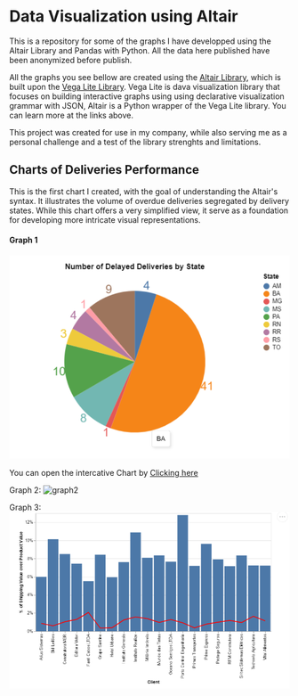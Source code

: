 # Data Visualization using Altair


This is a repository for some of the graphs I have developped using the Altair Library and Pandas with Python. All the data here published have been anonymized before publish.


All the graphs you see bellow are created using the [Altair Library](https://github.com/altair-viz/altair), which is built upon the [Vega Lite Library](https://github.com/shadfrigui/vega-lite). Vega Lite is dava visualization library that focuses on building interactive graphs using using declarative visualization grammar with JSON, Altair is a Python wrapper of the Vega Lite library. You can learn more at the links above.

This project was created for use in my company, while also serving me as a personal challenge and a test of the library strenghts and limitations.

## Charts of Deliveries Performance 

This is the first chart I created, with the goal of understanding the Altair's syntax. It illustrates the volume of overdue deliveries segregated by delivery states. While this chart offers a very simplified view, it serve as a foundation for developing more intricate visual representations.

#### Graph 1
![graph1](Images/Graph1.png)

You can open the intercative Chart by [Clicking here](https://vega.github.io/editor/#/url/vega-lite/N4KABGBEDGD2B2AzAlgc0gLjMSA3ZApgO6bYwIAuy8ArrDQM4DqyAJhQBakAsADLwBooceFVr0GACQJoOFUgGZ+AX2UDwUADYBDAJ4EATqQDaGiKAiWoAW20GA1qRwVdABwKlId6JCGR6FIYAStqsyIykAIwATLxqZpaQBPBwYfDoWBZWiXCasEaZCdlQKASarJ4AyhTagWAAIgQMYrXICL5F2ZBUFJoeWJDVtR7qxVbdbv1Q8LDW1NqakJ0Q8WNQnAQ1Tl6oqAYEqMOecDSivlDN2tCOWBQGNAR+Lu6eAI402qLINVS4HqtjbqwWCaKiubalcpVH4EBpNFpUdpPSaeGZzeALSDKToA8Y9PqeAByNGsACNDGBYIg4Tp9Kwacg-gZCAwwKTdGAhoEllZcdhOpBbA5ts8pt0CAAPeR+AyhcIMKJKPwMZAALymsT5ECSKVgaQy-LW5DyBUNaxKhChAy5sMazXmiPgHXN62+BOtMOd5omLwGaPmi2WYC1iUCUu22l2+0O3IGJzOyN9UHenx6rT+WNGgI2W0yOz2ByOcfoCYuNWupDuD0TYpTXx+jP+WeKQJBYIhloqHuGcPtGMd5x9Yv9GMW2OKIe6brFxLJFKpNL0BHpjU0jeZTTZHJtPMs47AAF0s5BWLVtNsMdYxaeagBaaAANgIAA5IogAKy8d8KSLcbSkyJnwIPhWGgaJSWfBQAHZokAgBObgH0zDRIAAEgYaAOAIWxPDkChXAYDAAHoiL+Q4ADpUG+DgaFJci2iIjCsNsUjC1vNdAlI7hyMiKDyN4ciACsGCRFCb20BhNgVQpxnE+8n1fD8vx-P8AKAkCwIg6DYOfBCkKwUxiiyFsACFZRSDgwCCJpXAQFVSXdKATMkABJL0W1XdcOVnclTUgd9ogfbhuHcrpKmSVhDE8AAxZBSWZbQwAAYTKGg8kkzkiIAQVC8YAAUlz82L4uQRKUs0NLYAyypstyxJrOgGQmU8ABZWBDmQMAABUCGgGY8io89mzCmFewRNonQGFrKjq7VPKZDlovyXqJPkAZYliW9Il4W9omfLr+AwQ7+FmqB6j0VkF1XPRSFgnFhvMINIDMz5MKsmy7Lixzntc07IHmwxvJJXzPEA38QoexJwvgSK-IAcUMU8aE5cisvIv6Cv0eHEe0ZHKlR9HIe1BqmqigZYolCk8oMWBXEjT5Tz+m0xodCbWpmomzrKLywCW-ZoFWzwNp2yJIi2h8Dt4I6pZOzn-ouylqWu3RbvuzpjK6F6LPehhbPgezvucty5YBgwgbnPzANfZ9nyZiKyagQkpI4WAmgxwqiWd12FTlkn108AAZagaAlbr9nmK9RCqpnRrtcb2imjmntNxbloF5ohd4Tbtt2qDJel6W-vO3RLqVsobqwaJojVoynq1t7rN1z6HLFI2i+5hawB8h3IGiKCH3fKCIae6HYc8OHtBQBghqezGe4nqeZ6NP3moGOGDAAQ5QAWw9p5ABcWOXmbj1mE6gab27XTu+ZWjP1qznbeGfLbInz47eCLhWrvLlWsG2mvsga3GPXSyjc9YG1br9E2HdAZd2Bj3bgcEoK8AfHBO2MMe4AGkdCkmoO7LGnhsH-jwb7XqpM-KrhqGAFySB8jWA3lQAWMcewn37GzROl8eY33TmtKAwsX5bTzu-QuJsv5l1pFEABVggGJBATrcBX0xSVCCHlThndu6W2fIPQe6Cx7Wl0PAQwqAOTr3oOCOWc8-KVAMUYkxNMaDmKeivHulQTKEjAHlfIVBEAgjaD7Eesd4Sn0mlAIIQQ1GwO4YLe+2cxaizfjLD+oiS6K0XL-MAUEpGWBkdqORYDm7fWUao6BV9YEaM8M+B8e1dE9xanYZAOh4BgCymuSOFAqqZRyhYj2U16mNOaa05I7TWQ1S6U4sh-s14ECpILI+gS+ytDPpAMJESza8zTtEvhD8BGRAlsI2WycxFpNVhOSGOSnLmQbh9fWijWpdSTkaFOcCLagyUDUvykhYCBE0GAAAqgYUknxYD4J7p875fyAVAr+s4vySU7JVnabKMALUTLhLmSwoJbClkmTGY8mBayol3y2bE8WCSRGHJSd-CRlcsmPSNHk65EC7kPMBE88pAw4I-jeUfe2flMELFOIcDx2h3A6ASiCvlAr0iJQKqK+pS9AQws8FlAwqAEBgAAPJUDmKqbQABzgAx7AMAkVOTfDduiuorDFkhOeri1l+LU7802b3bZotSX7KSRS0uxyaWnPVnXS5oDGW3Kmvc1Z5sQYDAUNBYeRpR49xSkKCVnh6gR2NQAUXSMkDg8roUTNXmddNYAs2oBzXmy1tpMU2s8DiiN6znVEtddnHasQyUHMeUc5Wt04K0rNKZIN8iClihauGkpPN2V8JgrwGN7zPBdT1E0TC1BkApoGAuyKTEV35sapMx2tQaCyj6B4mmglNjR0rSzLFtq63juvhspt-Cn4v3bV6ztlLxEVzAP-f1td6WDvyTcluzL62TsgJEAKD5eCRDnQMami66ZrqgPByKiHSG7sLZAJKElEqnjACZfIspMKJWisuZkqpV2XutQOddGr62Et4c2kWcShGJPJe+n13a-59vOc9ADIbgNhpZR5R1zyo1QEiAoLRfdYNQHXg441lRUzUBGLPHpcn7i2U5MpwxO7yFVHoLq7qZReqzFOPvfVABXi1ASMULJo1ALqdG72RIfYx-hOdJOvs-h+31YAFAPh44G16wam5Ae+qO4TXQ2XwL8n3aI74qmycgHU1AGIzXNGwhJJDKXIzpcqMgTLth-HLwLT3BdfQvgzGofAP49o2kXts1a6tDnIBOfo25zOJLeLeeSZxn+kjf2AOC9rQDTKhOgdi6DB8UHuDvmSy1QwcAKA0FYB00ZOXFsGGW6t9btV0P6YGCZXq9gKQuWsAAZ7+IV5hzX7PsMc855OomGNdeY4I3r3rUlce-UF-9IWh3hZHWO57pS1lgagt+ZLGawiIsSgANXPUYbpBCBgw++PkBHSO9N7uemUP4sNYQ0Lq9qoZjX43zPjra9rLmCWdZie9nrnqfP9epb9ob0iRtXLC+N8+IO8Vg8jQg3icFfzJZMrUKgmXNA6DAIj-elUSuAksbWyXhXvmy-l9ARXOPMPw++AsAZyAGtK5bMfFrD27Udcbe57ZKDby8Dgp9jj32BtYG4NXDn2SuehYUYJvnUXxgxZeetXZ74xc8owX5II0UWrJXhfcOHOWY9x7hfrBFmPdeJrKHMYzfUQTtVKmAbCHimiRmwrdqt93sX2pE4Lhtt9bfddYwXDtrKu1u-Z9kEMvGGU89DQHybIeoAPigmPqCyXzr2C+YlDbKOe5T5n50rPflPEGHaclIZR6S3ZvgLm8VVGLc1+t43t7OyW-vxZ67tnkQ-uAj737iL-OHX17AwoKuAXkvRRoIJNo9hEoZp9B3DGrnbl7WA5bf6-6wD-4lpAE0zUK2BlrgEHa478oMC2AYishZQMCSQ4H5ClSV5Xo1pHa17RYvb07EqM4X6JJX5Upfq35e50r378b97+4pbP514TpTbRr8BwRQbJbUzG7aChxdTmRNzr42ZGgq5wbMi2AiFiG2QSGm5dBKrkxpQy7-jx4GD7Bw4mqwjhSoCHrk6Ajm7V43qkFB7kE25n7upM5sZt4eQd43534DoA5jYD7sGB6JDB7ibga6RBQKDJaVAABSJk+GbQyQRiBB8+VioR4Rrshiqq0R4yGGialAxCa4p4pqGq8AugEohB1Glut6oOXCFBTGOy3Azu7evmP23ALhmsLBj+wOXhc0omYGMQouMQ4uuM1ghwEhTS68W8FmOWEuJIfRgQAxm828CqLYqh58DSAAV-AG0AgVdjIMoeMKYVTrWhYd4VYafgzjsnsvYW+tUazl+p7t3mcj7oDrzp4UPr4dwDGjBpHnolAJUFSBQEQHYJuISPkGEEwjEQZogF8T8ayH8QYACTMSoWVkVMpslP+B0gHF1PULsdqFscEjsSfjwjYXEsca3qcY4TUZ3pcbyNcf9qNgJk-i0VzK-twXwtwBHiPLyrWggBJCCGECMWySJOUJRikYdu8cgMyIENABloEMVrAQAJd3D7zGFm6U6YkkHYkuoeZ4lVFEnnHpKkl7jknMFuFUnNEPE9ySZQa2yvE9xOxSjx7WDmYCx6rWYbGJDSGOySgUDWm2lWaSGKqwmeDwaBBlqcgHBGGOnokKnXpYm05OoHGUFHHqnRZOEXH1HAKNHDogaRlibGkBZmnMlR6eA0L2grYb4IyGIqghnIbqaQD5k9A0BFmRGlkr4xTzApAEDaAm4DKIDQmbFhnEFORom0mlHWGHG2HUHsZnHX70FJmyIplA5pklHqL0ngawR8ALawB-CqZSEVltRrkNnWgCwGB6ydTImokFFH7mHKmPpuosZxlB4JnpIMFXEBoUnc5NGzkC5cHD6QB8HvjvjZnxoskDBp7NCJ6Y4ImaDuDI5qao5QCAUZ5IrYZgVRQoGYYaqNRAqBkGD4B6pIkol9mDDdmtbFFvn3qDkxnDnXneG3mDYPl-p6mUmsHUlGl+QzaT5oBsAyASTNKoBLHQBF6mp1IOCbDUDoBAkDBppUSRSlRYFcUpC8Wwj8WnZiDCX8m44tSnBrYmocVdTUA1Bll4V2bbFKnpmvZDlXnM59bjl3mTm5LTl3GRaMWgz8BSa-kmH-laAST46z4gg0D2lektjOmQA6CSSaC4CeUVQ+W6VzGQAZoSh0xNLnZrE3aH5mERlzmuYkXlFkVmVfZ0GWWMH9oNH6n0WGnplv7Qa8HJZVnfA1nGrWQLBqjrnK4Vlwr3CCSJQ0I+IGC2CMKdn1Q+kAX5A-5tW0KdWtCAlNZV4GW9nnlN5UHkVzSUXcZ5W942UeF2UlULl7SJYvE5lvGQAqryhilZa6X+X7WMCHXFY7nlnMhqpulZSsC4DtShBykjT6WKlTVGVlGqkfZZUu45VUVkmPm0XPmpkTbrUfnxai4T7ml+QZoPUVSeUgnfH7AjHRRwzIrDAJSJXKWYYmSo3o2BCY26UYnhmGWpV07pVfV2EEm0Gfq5XUXDZPm+4g2D5g2+GDxoLQ2pqwCNQJRdx0I9Xaj+X1Dc2GBF4Qk4RIU9yCFXgloxX7A4EnnJWk1EVpXRkZWmUnE01+b3kA00WuF0UvnkwBzFJk1C5+QxoPiQSElhSuVta0w1Ay7nXZYiWOb20LA-IFZFbO3Y1pHNkY5gCwTx76xpSIrJEU6vUk2hI0n-T7E4mHGO67RO4-Vjl-VYCfhWUXKFWG3vEZr1D2UDAQawTfkVXWDgUrHE5BIm45bnZl0gG1aV1k4RV9WhLEALD0ilrloH7jVEEEW4VPLGWkVqnJ0akWUnL02c6M23EeGVC53518IKABTW2bG23wWbBUDNL3WPVrbHVNULBr2dR3UPWHDb2XV7X7lF5wo2nLF2lGqK2TVW4fUU127PzxLD3xnEk368AZ18ZZ3M2DCz2s09w2zPiMnJY9SYQ8nGpZR7AK6giHoC3llQVta9QcCQOcXMja5wOyin18wUDxTe3h13b32EUv4Dlq1PpwS7S8BzVnQLX+bakrC6n63A0znWgAOm0Zlxa-iO5L1Qy22AHGpmTUCbojEVRE5hCzAEPempF+QmRiPUISMXVJXEN92x0qnP23g-g0Pywf0XHvjf0P5-0z152APm1Pz9xQ07XzyabGp-EhUlrYMu2QDyZaZ2MAGOM+1+SpbVZ2hoD6x31vUP0cMD3q1bSVFv03m6PpJ1FLU3HuFsHGNz29z9zbRxouW5kDBZQrZ70IGwC4Jrgbxd0blINZMfDHrnZ5MNLICFNh3SMCnPRsBgABwyCaAOkBOR1BMq3k3kN24KAvoRMUVRNRD6OxOT3xOFLsNdNm1Cyvij5ISc0DAVP5PVO83C1OhONLNVM1OJRrOn2bMFOrOiSEMTWBMkOcHEU9ObQzr9Oa3mWp3fojPj3e5jMGlVCTOkPzkfmJYwT9zi6NPNMNJtNOMmT-MtNAuePKrZPlPWCVMHO1PykR09mdMfOq1x2D0eq3PZW01j260M1A1M2sM50mMcNgZIKvjzYLPnx5bGq+NpY71IPeM0tNB+NN0yPjw2N832MZoePHM91FGqP14hMUM3PU13PYtYC9qjP4tT1sFJQapdRJOSYxowTi7yMuSKNSN+UVlyMPAKNtBKMQto55D4bMgYJE34X8vTW4nfWYu-Xitd64sT3SvjNihysKumOeBKDPh9wc1WNFReL4P0s9y4OBun3gOoMF7oOwMrY8smEWvH6P2XOPxQQiuX5iva0606mA3MMEt3FBBJRooksLmiy8CIS+t-kZNQAqquAX1mbX36q31OPVu1tX0WaGrAqS2wp70UDr2H1b3PVdmIu91WsmVhPaPFyak8AGMrVsH5uFtTOcOZyIKWMVu7XWTfHlA75lp74VqQU9zrtt1bud3wswlsuLOl2i110k7G6N3tNItnNkGCufV25xKvwDPzVDN-yZJSs5syvfRztJOJZPzJZp67ob6B2AUh34EIOQD+WgcyDgeRBB0MBQdFN1O44LquAO0e3q5HV3vDuJtovlHQaps0Hps-a8TTu-2EtRWVBwyKtaK8RpNm623S2wjRWuDy1Bur6yHsdy1NCsv1PC081i3834eW407BPPvdbhO2sp32sxNPNMG-suueAZp0dJOBTQZPHi5411IE2lRY3FM9y41o36ei3aBGfoeYaw1eUI2gnI3KOBOScLtCuXljvvu0OftgCKeOvPPOuvNo4acevrQPi7IOE22Vuwf1I3Ub1H1PXce+kxdfJxf9uCe46nUjK4cGu8uFFLIucovdNEeU2yeitYt+a+dZt60FUG1-3qf0chdTrvhzbzN+ueDNWDU1YdVdXDFOMdetVdf83dV7Pp5VUb61Vrjqjif5dPaufScizMbjt0PPhUe1c0dMBJTw6adheizlvpO7UcefCrHXaJdo4xVHfxUnen2BUeWcheXhXTe2p5QCtkPFfue-hLfeeVeMPZs1csN3Ez0m0LtgaBS8QRfL1ReqUwzGqnishaWiCatdD+VQ-qWw-dTaWI-jCRViVsWSWcXcWyXo0CWKWPe+kvcXNvfdZvtycj33PftKf5XJnUcA8ZpA+FfTMDAe4wQJbJYoUtnVbhQYXIBYWshHm4X+V89oWC+YXYXHmdvtcJ7VVwULDgWk8DBBCEgjukWtojng+DOTuVwMPBhMN-e5vT2s9JPQQKAIRBF7kHlNM4U5aVB28ICHmO-y9TSrkEANUItEOBPPda-EcPhbTUOec6MG8+cKCrf-fm9s-nNlILlwRLnRBf5NmoVtktIdkQFp8tkZ+aBZ8e9QCVWFnGrFnMvmtDuW4B+EfqNXMpuv00-v0R+izR9m8JMW+NefkJbcptcyFfIHD6FBk0ynfIY0z+mD+GHD+n2WlumX0ekPdOcdPV9SdP1U+fcR-09+fKem9-tKId9FsflgxZwp+UuDBCnmqime3ikcWAHSkYMDtOkVkFbCm9RO2si38ylwDpc43ckcl8m5enkyegfSmviTTblcfsRvHvHE0C4504+j7d8r4VghwQbYX+eEthlJCy9xeFZaKGgMRKi93ehrd4p8SRq-F-ivXbunlye7k9UWtfWamHwnaj1FqDPZasz1j5JNkB35ZjpF12otRFiyxEApdiu5ONeBmgJYuXUEHrFT6oxXonYAmJgBBi0xNXqEnnbs8G8lPOgY30ibN9W+u-N5nAMsJ0kPyAWfuK11Xa+0agyzLIrCByJ5EcsaeCwVUysGapci+RQvoMDiIgsEiURGDsTSRYa9gB73XXrww-baCf2O-VTmw30F7FDBvhQuoFFMH7dg26hHBFoR0IgVTUBhYMhAWSGaFmqaQpFBkKH4P9iYzdWDrIWEJhxPg4hQIBXz95L9qBRXWgbGXoF0NIBJvJnmtxZ5RDWiMQ40vwFiB7cWOUXNAhgQ4rYFcCIkNDlqyQYjDPgYwnAgJ2g44Mf8f+AAnAQEFgElByyFQfH0aEXlm86-RgQ6yq54sVOMAyAAHDlaadvWsQZykMN2pr4N8KUUQNvg7o7sphSPCso8ONTPC7ghuN4fvhPZY9Shi+KhHPgoGAC4MDQqMuoJ2TU8yudrPzJvxOFOszhRVVNF1C26d8S2iCbamYNhQ55Oo4DfqIXkSgl48oZeJAnYMJF54SRg0YvNYFLzTwqRbglPMh1go+D42tqfwTX32EaCER8nbWjoIiFnRMRlvSCJbWSz64HaRuKuk42lGG4WkN7KON-xM5q5pcmuGQJg2KHvEuRQA3kTNQdwv14RYAxERRy-phCOhMfNgi1Gig7D4BnzRAdBDuHcCTO+OZcIYCJz116st7YFu6MJw1Zr2cowgVFVhwgVEciKLYS1Aa4r8k2cIw4XT2FHnCsoAcGMcDwXLBQpMJ-Xvk5BOxnYJBVnaYW6OuD5iEqqorxkti+S7YRk+2CEUrXPjR1+683EPltCTqaD9eRwpQEmPRGZNUxmnJkviPnQgghk1AK9g3RVE5YKsI46rBXR9ETi3B3jWfNl0x5Qw9RHCA0Wfl4D18TRZHcAZ3hb6WipyrAtgimLTGqC382YwcdaEMyJQeofQOAK2ztLgtjOViG8cZnvF1s22z46ztYwUzaYqsPvF6nUKRYXwNxQ5Rbi0O84rdDx1lY8d9DyiEh7RBghAcaSeJfgoIgRU-thmngaV8MhGK4Lml5hkY1Q--Rqkg2wm4ZEoBGbQgRJIzESKMp9FDAQDQx1j76WUFqAEJbSaMdxo5Wnva0Ajdjs6sHRCYB3fxVxkshIA9EelhDwYz0wyHLJJJjY5NZJ56csUOM3TLpliWw9iZxMfivsEx-E5ET92q5Wi2+8EkSdiKeK7IBxiQihMWgBG7sXxqaeybvkBEwdIqSaOwNpI4lgSYypbUjrxKb5HDfwgkv+ghKQnRCUJlsJ4tb3fzJYVUaqJpFqmNxqgG2MPfQuahH6QB+UFUaVMKjlQfDgRZ7KADlMFQyoRU5cQqauMr5LIdJvk0Jg3wFF8SkRoUmjkEGNqAdQeLoiHrtRgrAUkUKKCKYLSaqK9dCg00+mCjKAQpAUMwLYQ+2QkU8mhthUrqaMFG1FWpebDqZ324BDxYgCQ+4fPGmQdkM4TjBGDMhOkhj+KDSI7kqLbLgiAB9Y5FrsJhFLSNaTUoKfc0zbGTTh4Q84e1O6H9lHRfQ58Hr3RK21XE7iR4cgB8RrgdR0XJBhDI8ReJoZviOGZFWsSJFjE8g+xI4gekqNdJFRAyRVw2keF-pirLcSDMnxlAqE7VOhAwnIFOSBgRCXBOsxDHMySErE05tCLUGvSbW70rQcFJxAJADwGgbEMoCAA/view)




Graph 2:
![graph2](Images/Graph2.png)


Graph 3:
![graph3](Images/Graph3.png)


